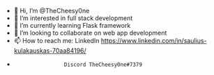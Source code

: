 - 👋 Hi, I’m @TheCheesy0ne
- 👀 I’m interested in full stack development
- 🌱 I’m currently learning Flask framework
- 💞️ I’m looking to collaborate on web app development
- 📫 How to reach me: LinkedIn https://www.linkedin.com/in/saulius-kulakauskas-70aa84196/
-                     Discord TheCheesy0ne#7379 

<!---
TheCheesy0ne/TheCheesy0ne is a ✨ special ✨ repository because its `README.md` (this file) appears on your GitHub profile.
You can click the Preview link to take a look at your changes.
--->
